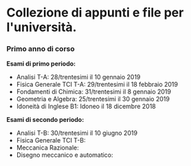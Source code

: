# Collezione di appunti e file per l'università.
### Primo anno di corso
**Esami di primo periodo:**
  - Analisi T-A:                    28/trentesimi il 10 gennaio 2019
  - Fisica Generale TCI T-A:        29/trentesimi il 18 febbraio 2019
  - Fondamenti di Chimica:          31/trentesimi il 8 gennaio 2019
  - Geometria e Algebra:            25/trentesimi il 30 gennaio 2019
  - Idoneità di Inglese B1:         Idoneo il 18 dicembre 2018
  
**Esami di secondo periodo:**
  - Analisi T-B:                    30/trentesimi il 10 giugno 2019                    
  - Fisica Generale TCI T-B:    
  - Meccanica Razionale:         
  - Disegno meccanico e automatico:            
